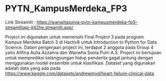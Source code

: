 # PYTN_KampusMerdeka_FP3
Link Streamlit : https://wanwhasonia-pytn-kampusmerdeka-fp3-streamlitapi-jt42he.streamlit.app/

Project ini digunakan untuk memenuhi Final Project 3 pada program Kampus Merdeka Batch 3 di Hactiv8 untuk Introduction to Python for Data Science. Dalam pengerjaan project ini, terdapat 2 anggota pada Group 4 yaitu Alifina Aulia Azzahra dan Wanwha Sonia Putri A.S. Project ini bertujuan untuk memprediksi kelangsungan hidup penderita gagal jantung dengan menggunakan model ensemble untuk klasifikasi. Dataset yang digunakan adalah data yang ada pada https://www.kaggle.com/datasets/andrewmvd/heart-failure-clinical-data.
